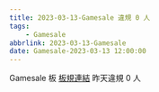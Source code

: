```yaml
---
title: 2023-03-13-Gamesale 違規 0 人
tags:
    - Gamesale
abbrlink: 2023-03-13-Gamesale
date: Gamesale-2023-03-13 12:00:00
---
```

Gamesale 板 [板規連結](https://www.ptt.cc/bbs/Gossiping/M.1637425085.A.07D.html)
昨天違規 0 人
